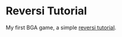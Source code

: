 # Reversi Tutorial

My first BGA game, a simple [reversi tutorial](https://en.doc.boardgamearena.com/Tutorial_reversi).
